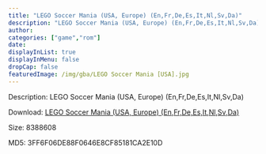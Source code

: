 ```yaml
---
title: "LEGO Soccer Mania (USA, Europe) (En,Fr,De,Es,It,Nl,Sv,Da)"
description: "LEGO Soccer Mania (USA, Europe) (En,Fr,De,Es,It,Nl,Sv,Da)"
author: 
categories: ["game","rom"]
date: 
displayInList: true
displayInMenu: false
dropCap: false
featuredImage: /img/gba/LEGO Soccer Mania [USA].jpg
---
```


Description: LEGO Soccer Mania (USA, Europe) (En,Fr,De,Es,It,Nl,Sv,Da)

Download: <a style="text-decoration:underline;" href="https://mega.nz/#!CDIiUYpD!3uTNblcFiEMns7aE1iRCMx5tZgaI87eMSqKnKhD6Xys" target = "_blank" rel = "nofollow" > LEGO Soccer Mania (USA, Europe) (En,Fr,De,Es,It,Nl,Sv,Da)</a>

Size: 8388608

MD5: 3FF6F06DE88F0646E8CF85181CA2E10D


